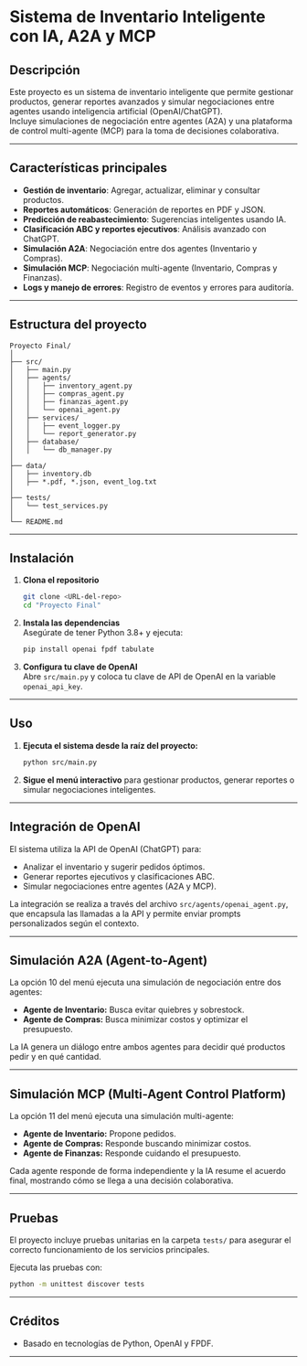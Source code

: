# Sistema de Inventario Inteligente con IA, A2A y MCP

## Descripción

Este proyecto es un sistema de inventario inteligente que permite gestionar productos, generar reportes avanzados y simular negociaciones entre agentes usando inteligencia artificial (OpenAI/ChatGPT).  
Incluye simulaciones de negociación entre agentes (A2A) y una plataforma de control multi-agente (MCP) para la toma de decisiones colaborativa.

---

## Características principales

- **Gestión de inventario**: Agregar, actualizar, eliminar y consultar productos.
- **Reportes automáticos**: Generación de reportes en PDF y JSON.
- **Predicción de reabastecimiento**: Sugerencias inteligentes usando IA.
- **Clasificación ABC y reportes ejecutivos**: Análisis avanzado con ChatGPT.
- **Simulación A2A**: Negociación entre dos agentes (Inventario y Compras).
- **Simulación MCP**: Negociación multi-agente (Inventario, Compras y Finanzas).
- **Logs y manejo de errores**: Registro de eventos y errores para auditoría.

---

## Estructura del proyecto

```
Proyecto Final/
│
├── src/
│   ├── main.py
│   ├── agents/
│   │   ├── inventory_agent.py
│   │   ├── compras_agent.py
│   │   ├── finanzas_agent.py
│   │   └── openai_agent.py
│   ├── services/
│   │   ├── event_logger.py
│   │   └── report_generator.py
│   ├── database/
│   │   └── db_manager.py
│
├── data/
│   ├── inventory.db
│   ├── *.pdf, *.json, event_log.txt
│
├── tests/
│   └── test_services.py
│
└── README.md
```

---

## Instalación

1. **Clona el repositorio**  
   ```bash
   git clone <URL-del-repo>
   cd "Proyecto Final"
   ```

2. **Instala las dependencias**  
   Asegúrate de tener Python 3.8+ y ejecuta:
   ```bash
   pip install openai fpdf tabulate
   ```

3. **Configura tu clave de OpenAI**  
   Abre `src/main.py` y coloca tu clave de API de OpenAI en la variable `openai_api_key`.

---

## Uso

1. **Ejecuta el sistema desde la raíz del proyecto:**
   ```bash
   python src/main.py
   ```

2. **Sigue el menú interactivo** para gestionar productos, generar reportes o simular negociaciones inteligentes.

---

## Integración de OpenAI

El sistema utiliza la API de OpenAI (ChatGPT) para:
- Analizar el inventario y sugerir pedidos óptimos.
- Generar reportes ejecutivos y clasificaciones ABC.
- Simular negociaciones entre agentes (A2A y MCP).

La integración se realiza a través del archivo `src/agents/openai_agent.py`, que encapsula las llamadas a la API y permite enviar prompts personalizados según el contexto.

---

## Simulación A2A (Agent-to-Agent)

La opción 10 del menú ejecuta una simulación de negociación entre dos agentes:
- **Agente de Inventario:** Busca evitar quiebres y sobrestock.
- **Agente de Compras:** Busca minimizar costos y optimizar el presupuesto.

La IA genera un diálogo entre ambos agentes para decidir qué productos pedir y en qué cantidad.

---

## Simulación MCP (Multi-Agent Control Platform)

La opción 11 del menú ejecuta una simulación multi-agente:
- **Agente de Inventario:** Propone pedidos.
- **Agente de Compras:** Responde buscando minimizar costos.
- **Agente de Finanzas:** Responde cuidando el presupuesto.

Cada agente responde de forma independiente y la IA resume el acuerdo final, mostrando cómo se llega a una decisión colaborativa.

---

## Pruebas

El proyecto incluye pruebas unitarias en la carpeta `tests/` para asegurar el correcto funcionamiento de los servicios principales.

Ejecuta las pruebas con:
```bash
python -m unittest discover tests
```
---
## Créditos
- Basado en tecnologías de Python, OpenAI y FPDF.
---

